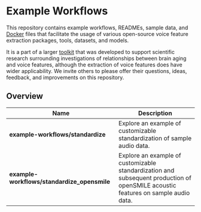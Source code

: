 # Example Workflows
This repository contains example workflows, READMEs, sample data, and [Docker](https://www.docker.com/) files that facilitate the usage of various open-source voice feature extraction packages, tools, datasets, and models.

It is a part of a larger [toolkit](https://github.com/FHS-BAP/Voice-Feature-Extraction-Toolkit/) that was developed to support scientific research surrounding investigations of relationships between brain aging and voice features, although the extraction of voice features does have wider applicability. We invite others to please offer their questions, ideas, feedback, and improvements on this repository.

## Overview
| Name | Description |
| - |-|
| **example-workflows/standardize** | Explore an example of customizable standardization of sample audio data.
| **example-workflows/standardize_opensmile** | Explore an example of customizable standardization and subsequent production of openSMILE acoustic features on sample audio data.